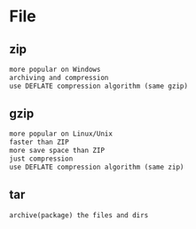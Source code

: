 # File

## zip

```txt
more popular on Windows
archiving and compression
use DEFLATE compression algorithm (same gzip)
```

## gzip

```txt
more popular on Linux/Unix
faster than ZIP
more save space than ZIP
just compression
use DEFLATE compression algorithm (same zip)
```

## tar

```txt
archive(package) the files and dirs
```
